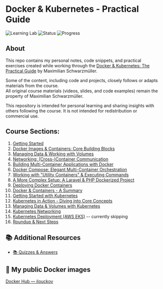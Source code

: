 # Docker & Kubernetes - Practical Guide

![Learning Lab](https://img.shields.io/badge/learning-lab-8aadf4?style=flat-square&logo=docker)
![Status](https://img.shields.io/badge/status-in--progress-a6da95?style=flat-square)
![Progress](https://img.shields.io/badge/progress-133%20of%20270-eed49f?style=flat-square)
<!-- Update the number in the Progress badge URL as you complete more lectures -->

## About

This repo contains my personal notes, code snippets, and practical exercises created while working through the [Docker & Kubernetes: The Practical Guide](https://www.udemy.com/course/docker-kubernetes-the-practical-guide/) by Maximilian Schwarzmüller.

Some of the content, including code and projects, closely follows or adapts materials from the course.  
All original course materials (videos, slides, and code examples) remain the property of Maximilian Schwarzmüller.

This repository is intended for personal learning and sharing insights with others following the course. It is not intended for redistribution or commercial use.

## Course Sections:

1. [Getting Started](docs/01-getting-started.md)
2. [Docker Images & Containers: Core Building Blocks](docs/02-images-and-containers.md)
3. [Managing Data & Working with Volumes](docs/03-managing-data-volumes.md)
4. [Networking: (Cross-)Container Communication](docs/04-networking-containers.md)
5. [Building Multi-Container Applications with Docker](docs/05-multi-container-apps.md)
6. [Docker Compose: Elegant Multi-Container Orchestration](docs/06-docker-compose.md)
7. [Working with "Utility Containers" & Executing Commands](docs/07-utility-containers.md)
8. [A More Complex Setup: A Laravel & PHP Dockerized Project](docs/08-laravel-php-project.md)
9. [Deploying Docker Containers](docs/09-deploying-docker-containers.md)
10. [Docker & Containers - A Summary](docs/10-docker-containers-summary.md)
11. [Getting Started with Kubernetes](docs/11-getting-started-kubernetes.md)
12. [Kubernetes in Action - Diving into Core Concepts](docs/12-kubernetes-core-concepts.md)
13. [Managing Data & Volumes with Kubernetes](docs/13-kubernetes-managing-data-volumes.md)
14. [Kubernetes Networking](docs/14-kubernetes-networking.md)
15. [Kubernetes Deployment (AWS EKS)](docs/15-kubernetes-aws-eks.md) -- currently skipping 
16. [Roundup & Next Steps](docs/16-roundup-next-steps.md)

## 📚 Additional Resources
- [📚 Quizzes & Answers](docs/00-quizzes-and-answers.md)

## 🐳 My public Docker images
[Docker Hub — ilouckov](https://hub.docker.com/u/ilouckov)